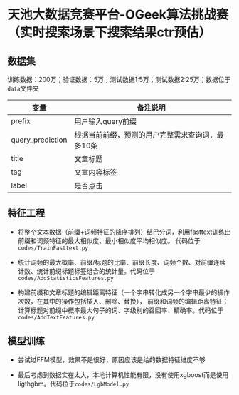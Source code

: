 # 天池大数据竞赛平台-OGeek算法挑战赛（实时搜索场景下搜索结果ctr预估）
## 数据集
训练数据：200万；验证数据：5万；测试数据1:5万；测试数据2:25万；数据位于`data`文件夹

变量 | 备注说明   
-|-
prefix | 用户输入query前缀 | 
query_prediction | 根据当前前缀，预测的用户完整需求查询词，最多10条 | 
title | 文章标题 | 
tag | 文章内容标签 |
label | 是否点击 |

## 特征工程

- 将整个文本数据（前缀+词频特征的降序排列）结巴分词，利用fasttext训练出前缀和词频特征的最大相似度、最小相似度平均相似度。
代码位于`codes/TrainFasttext.py`

- 统计词频的最大概率、前缀/标题的比率、前缀长度、词频个数、对前缀连续计数、统计前缀标题标签组合的统计量。代码位于`codes/AddStatisticsFeatures.py`

- 构建前缀和文章标题的编辑距离特征（一个字串转化成另一个字串最少的操作次数，在其中的操作包括插入、删除、替换），
前缀和词频的编辑距离特征；计算标题对前缀中概率最大句子的词、字级别的召回率、精确率。代码位于`codes/AddTextFeatures.py`


## 模型训练

- 尝试过FFM模型，效果不是很好，原因应该是给的数据特征维度不够

- 最后考虑到数据实在太大，本地计算机性能有限，没有使用xgboost而是使用ligthgbm。代码位于`codes/LgbModel.py`
